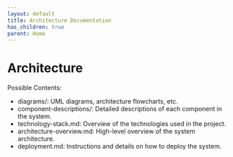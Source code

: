 ```yaml
---
layout: default
title: Architecture Documentation
has_children: true
parent: Home
---
```


# Architecture

Possible Contents:

- diagrams/: UML diagrams, architecture flowcharts, etc.
- component-descriptions/: Detailed descriptions of each component in the system.
- technology-stack.md: Overview of the technologies used in the project.
- architecture-overview.md: High-level overview of the system architecture.
- deployment.md: Instructions and details on how to deploy the system.
